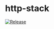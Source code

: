 # http-stack

[![Release](https://jitpack.io/v/wumo-util/http-stack.svg)](https://jitpack.io/#wumo-util/http-stack)
